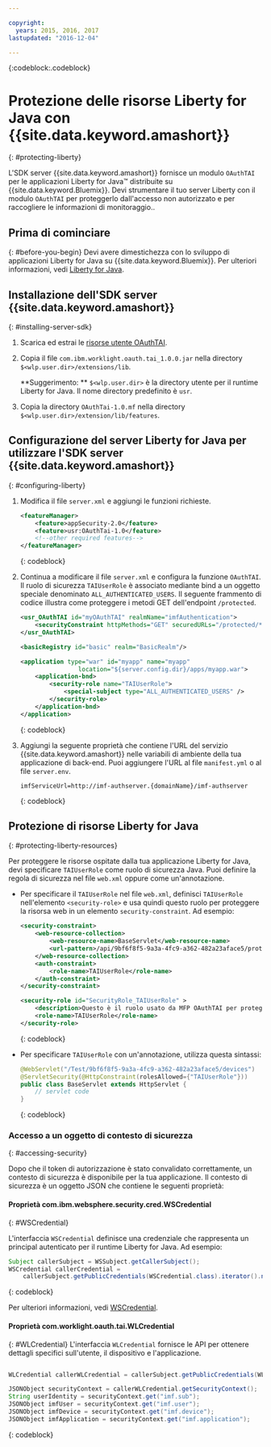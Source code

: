 ```yaml
---

copyright:
  years: 2015, 2016, 2017
lastupdated: "2016-12-04"

---
```

{:codeblock:.codeblock}

# Protezione delle risorse Liberty for Java con {{site.data.keyword.amashort}}
{: #protecting-liberty}

L'SDK server {{site.data.keyword.amashort}} fornisce un modulo `OAuthTAI` per le applicazioni Liberty for Java&trade; distribuite su {{site.data.keyword.Bluemix}}. Devi strumentare il tuo server Liberty con il modulo `OAuthTAI` per proteggerlo dall'accesso non autorizzato e per raccogliere le informazioni di monitoraggio..

## Prima di cominciare
{: #before-you-begin}
Devi avere dimestichezza con lo sviluppo di applicazioni Liberty for Java su {{site.data.keyword.Bluemix}}. Per ulteriori informazioni, vedi [Liberty for Java](https://console.{DomainName}/docs/runtimes/liberty/index.html).

## Installazione dell'SDK server {{site.data.keyword.amashort}}
{: #installing-server-sdk}

1. Scarica ed estrai le [risorse utente OAuthTAI](https://imf-tai.{DomainName}/public/TAI.zip).

1. Copia il file `com.ibm.worklight.oauth.tai_1.0.0.jar` nella directory `$<wlp.user.dir>/extensions/lib`.

	**Suggerimento: ** `$<wlp.user.dir>` è la directory utente per il runtime Liberty for Java. Il nome directory predefinito è `usr`.

1. Copia la directory `OAuthTai-1.0.mf` nella directory `$<wlp.user.dir>/extension/lib/features`.


## Configurazione del server Liberty for Java per utilizzare l'SDK server {{site.data.keyword.amashort}}
{: #configuring-liberty}

1. Modifica il file `server.xml` e aggiungi le funzioni richieste.

	```XML
	<featureManager>
		<feature>appSecurity-2.0</feature>
		<feature>usr:OAuthTai-1.0</feature>
		<!--other required features-->
	</featureManager>

	```
	{: codeblock}
1. Continua a modificare il file `server.xml` e configura la funzione `OAuthTAI`. Il ruolo di sicurezza `TAIUserRole` è associato
mediante bind a un oggetto speciale denominato `ALL_AUTHENTICATED_USERS`. Il seguente frammento di codice illustra come proteggere i metodi GET dell'endpoint `/protected`.

	```XML
	<usr_OAuthTAI id="myOAuthTAI" realmName="imfAuthentication">
		<securityConstraint httpMethods="GET" securedURLs="/protected/*"/>
	</usr_OAuthTAI>

	<basicRegistry id="basic" realm="BasicRealm"/>

	<application type="war" id="myapp" name="myapp"
					location="${server.config.dir}/apps/myapp.war">
		<application-bnd>
			<security-role name="TAIUserRole">
				<special-subject type="ALL_AUTHENTICATED_USERS" />
			</security-role>
		</application-bnd>
	</application>
	```
	{: codeblock}

1. Aggiungi la seguente proprietà che contiene l'URL del servizio {{site.data.keyword.amashort}} nelle variabili di ambiente della tua applicazione di back-end. Puoi aggiungere l'URL al file `manifest.yml` o al file `server.env`.

	```
	imfServiceUrl=http://imf-authserver.{domainName}/imf-authserver
	```
	{: codeblock}

## Protezione di risorse Liberty for Java
{: #protecting-liberty-resources}

Per proteggere le risorse ospitate dalla tua applicazione Liberty for Java, devi specificare `TAIUserRole` come ruolo di sicurezza Java. Puoi definire la regola di sicurezza nel file `web.xml` oppure come un'annotazione.

* Per specificare il `TAIUserRole` nel file `web.xml`, definisci `TAIUserRole` nell'elemento `<security-role>` e usa quindi questo ruolo per proteggere la risorsa web in un elemento `security-constraint`.
Ad esempio:

	```XML
	<security-constraint>
		<web-resource-collection>
			<web-resource-name>BaseServlet</web-resource-name>
			<url-pattern>/api/9bf6f8f5-9a3a-4fc9-a362-482a23aface5/protected</url-pattern>
		</web-resource-collection>
		<auth-constraint>
			<role-name>TAIUserRole</role-name>
		</auth-constraint>
	</security-constraint>

	<security-role id="SecurityRole_TAIUserRole" >
		<description>Questo è il ruolo usato da MFP OAuthTAI per proteggere la risorsa e ne è richiesta l'associazione a 'ALL_AUTHENTICATED_USERS' in Liberty</description>
		<role-name>TAIUserRole</role-name>
	</security-role>
	```
	{: codeblock}

* Per specificare `TAIUserRole` con un'annotazione, utilizza questa sintassi:

	```Java
	@WebServlet("/Test/9bf6f8f5-9a3a-4fc9-a362-482a23aface5/devices")
	@ServletSecurity(@HttpConstraint(rolesAllowed={"TAIUserRole"}))
	public class BaseServlet extends HttpServlet {
	    // servlet code
	}
	```
	{: codeblock}

### Accesso a un oggetto di contesto di sicurezza
{: #accessing-security}

Dopo che il token di autorizzazione è stato convalidato correttamente, un contesto di sicurezza è disponibile per la tua applicazione. Il contesto
                di sicurezza è un oggetto JSON che contiene le seguenti proprietà:

#### Proprietà com.ibm.websphere.security.cred.WSCredential
{: #WSCredential}

L'interfaccia `WSCredential` definisce una credenziale che rappresenta un principal autenticato per il runtime Liberty for Java. Ad esempio:

```Java
Subject callerSubject = WSSubject.getCallerSubject();
WSCredential callerCredential =
    callerSubject.getPublicCredentials(WSCredential.class).iterator().next();
```
{: codeblock}

Per ulteriori informazioni, vedi [WSCredential](http://www-01.ibm.com/support/knowledgecenter/api/content/nl/en-us/SSEQTP_7.0.0/com.ibm.websphere.javadoc.doc/web/apidocs/index.html?com/ibm/websphere/security/cred/WSCredential.html).

#### Proprietà com.worklight.oauth.tai.WLCredential
{: #WLCredential}
L'interfaccia `WLCredential` fornisce le API per ottenere dettagli specifici sull'utente, il dispositivo e l'applicazione.

```Java

WLCredential callerWLCredential = callerSubject.getPublicCredentials(WLCredential.class).iterator().next();

JSONObject securityContext = callerWLCredential.getSecurityContext();
String userIdentity = securityContext.get("imf.sub");
JSONObject imfUser = securityContext.get("imf.user");
JSONObject imfDevice = securityContext.get("imf.device");
JSONObject imfApplication = securityContext.get("imf.application");

```
{: codeblock}
